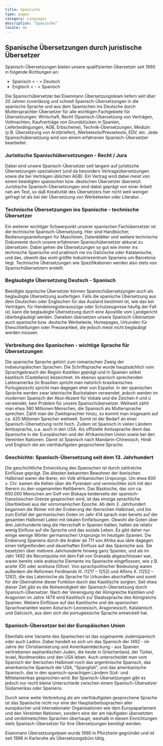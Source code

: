 ```yaml
---
title: Spanische
type: pages
category: Languages
description: "Spanische"
locale: de
---
```


## Spanische Übersetzungen durch juristische Übersetzer
Spanisch-Übersetzungen bieten unsere qualifizierten Übersetzer  seit 1990 in folgende Richtungen an:
- Spanisch < – >  Deutsch 
- Englisch < - > Spanisch

Die Spanischübersetzer bei Eisenmann Übersetzungsteam liefern seit über 20 Jahren zuverlässig und schnell Spanisch-Übersetzungen in die spanische Sprache und aus dem Spanischen ins Deutsche durch Muttersprachler-Übersetzer für alle wichtigen Fachgebiete für Übersetzungen: Wirtschaft, Recht (Spanisch-Übersetzung von Verträgen, Vollmachten, Kaufverträge von Grundstücken in Spanien, Lieferbedingungen, AGB, Erbscheine), Technik-Übersetzungen, Medizin (z.B. Übersetzung von Arztbriefen), Werbetexte/Pressetexte, EDV, etc. Jede Spanischübersetzung wird von einem erfahrenen Spanisch-Übersetzer bearbeitet.

### Juristische Spanischübersetzungen - Recht / Jura
Dabei sind unsere Spanisch-Übersetzer seit langem auf juristische Übersetzungen spezialisiert (und da besonders Vertragsübersetzungen sowie die bei Verträgen üblichen AGB). Ein Vertrag wird dabei meist von einem beeidigten spanischen bzw. deutschen Übersetzer übersetzt. Juristische Spanisch-Übersetzungen sind dabei geprägt von einer Arbeit nah am Text, so daß Kreativität des Übersetzers hier nicht weit weniger gefragt ist als bei der Übersetzung von Werbetexten oder Literatur. .

### Technische Übersetzungen ins Spanische - technische Übersetzer
Ein weiterer wichtiger Schwerpunkt unserer spanischen Fachübersetzer ist die technische Spanisch-Übersetzung. Hier sind Handbücher, Bedienungsanleitungen für Maschinen, Datenblätter und weitere technische Dokumente durch unsere erfahrenen Spanischübersetzer akkurat zu übersetzen. Dabei gehen die Übersetzungen so gut wie immer ins technische Spanische und praktisch nie ins Galizische oder Katalanische, und das, obwohl das wohl größte Industriezentrum Spaniens um Barcelona liegt. Technische Übersetzungen wie Spezifikationen werden also stets von Spanischübersetzern erstellt.

### Beglaubigte Übersetzung Deutsch - Spanisch
Beeidigte spanische Übersetzer können Spanischübersetzungen auch als beglaubigte Übersetzung ausfertigen.  Falls die spanische Übersetzung aus dem Deutschen oder Englischen für das Ausland bestimmt ist, wie das bei Verträgen, für Handelsregisterauszüge oder Schulzeugnisse häufig der Fall ist, kann die beglaubigte Übersetzung durch eine Apostille vom Landgericht überbeglaubigt werden. Daneben übersetzen unsere Spanisch-Übersetzer auch spanische bzw. deutsche Werbetexte, Homepages, Urkunden für Eheschließungen oder Presseartikel, die jedoch meist nicht beglaubigt werden müssen.

### Verbreitung des Spanischen - wichtige Sprache für Übersetzungen
Die spanische Sprache gehört zum romanischen Zweig der indoeuropäischen Sprachen. Die Schriftsprache wurde hauptsächlich vom Sprachgebrauch der Region Kastilien geprägt und in Spanien selbst kastilisch (Castellano) bezeichnet. Im ebenso spanisch sprechenden Lateinamerika (in Brasilien spricht man natürlich brasilianisches Portugiesisch) spricht man dagegen eher von Español. In der spanischen Sprache werden zwar lateinische Buchstaben verwendet, jedoch werden im modernen Spanisch der Akut-Akzent für Vokale und die Zeichen ñ und ü verwendet, kein Problem für unsere Spanischübersetzer. Weltweit zählt man etwa 360 Millionen Menschen, die Spanisch als Muttersprache sprechen. Zählt man die Zweitsprachler hinzu, so kommt man insgesamt auf ca. 420 Millionen Sprecher weltweit. Somit ist der Bedarf an einer Spanisch-Übersetzung recht hoch. Zudem ist Spanisch in vielen Ländern Amtssprache, u.a. auch in den USA. Als offizielle Amtssprache dient das Spanische in der Europäischen und der Afrikanischen Union sowie bei den Vereinten Nationen. Damit ist Spanisch nach Mandarin-Chinesisch, Hindi und Englisch die am vierthäufigsten gesprochene Sprache.

### Geschichte: Spanisch-Übersetzung seit dem 13. Jahrhundert
Die geschichtliche Entwicklung des Spanischen ist durch zahlreiche Einflüsse geprägt. Die ältesten bekannten Bewohner der iberischen Halbinsel waren die Iberer, ein Volk afrikanischen Ursprungs. Um etwa 600 v. Chr. kamen die Kelten über die Pyrenäen und vermischten sich mit den Iberern zu den sogenannten Keltiberern. Das Baskische, das von ca. 850.000 Menschen am Golf von Biskaya beiderseits der spanisch-französischen Grenze gesprochen wird, ist das einzige sprachliche Überbleibsel aus der vorromanischen Epoche. Ab dem 3. Jahrhundert begannen die Römer mit der Eroberung der Iberischen Halbinsel, und bis zum Einfall der germanischen Goten im Jahr 414 sprach man bereits auf der gesamten Halbinsel Latein mit lokalen Einfärbungen. Obwohl die Goten über drei Jahrhunderte lang die Herrschaft in Spanien hatten, hatten sie relativ wenig Einfluss auf die Sprache und das soziale Leben. Es gibt daher nur einige wenige Wörter germanischen Ursprungs im heutigen Spanien. Die Eroberung Spaniens durch die Araber ab 711 von Afrika aus übte dagegen einen tiefgreifenden und dauerhaften Einfluss auf das Spanische aus. Sie besetzten über mehrere Jahrhunderte hinweg ganz Spanien, und als im Jahr 1492 die Reconquista mit dem Fall von Granada abgeschlossen war, waren bereits viele arabische Elemente ins Spanische eingeflossen, wie z.B.  aceite (Öl) oder aceituna (Olive). Von sprachpolitischer Bedeutung waren außerdem die Reformen Ferdinands III. (1217 – 1252) und Alfons X. (1252 – 1282), die das Lateinische als Sprache für Urkunden abschafften und somit für die Übernahme dieser Funktion durch das Kastilische sorgten. Seit etwa dieser Zeit gibt es die Notwendigkeit der Spanisch-Übersetzung durch Spanisch-Übersetzer. Nach der Vereinigung der Königreiche Kastilien und Aragonien im Jahre 1479 wird Kastilisch zur Staatssprache des Königreichs Spanien. Weitere Einflüsse auf das Kastilische und die spanischen Sprachvarianten waren Asturisch-Leonesisch, Aragonesisch, Katalanisch und Galicisch, aus dem sich die portugiesische Sprache entwickelt hat.

### Spanisch-Übersetzer bei der Europäischen Union
Ebenfalls eine Variante des Spanischen ist das sogenannte Judenspanisch oder auch Ladino. Dabei handelt es sich um das Spanisch der 1492 - im Jahre der Christianisierung und Amerikaentdeckung - aus Spanien vertriebenen sephardischen Juden, die heute in Griechenland, der Türkei, Israel, Nordmarokko und den USA leben. Auch  unterscheidet man vom Spanisch der Iberischen Halbinsel noch das argentinische Spanisch, das amerikanische Spanisch der USA, “Spanglish”, und das amerikanische Spanisch, das in den spanisch-sprachigen Ländern Süd- und Mittelamerikas gesprochen wird. Bei Spanisch-Übersetzungen gibt es jedoch nur recht kleine Unterschiede zwischen einem Spanisch-Übersetzer Südamerikas oder Spaniens.

Durch seine weite Verbreitung als am vierthäufigsten gesprochene Sprache ist das Spanische nicht nur eine der Hauptarbeitssprachen aller europäischer und internationaler Organisationen wie dem Europaparlament und den Vereinten Nationen, sondern eine der am häufigsten übersetzten und verdolmetschten Sprachen überhaupt, weshalb in diesen Einrichtungen stets Spanisch-Übersetzer für ihre Übersetzungen benötigt werden.

Eisenmann Übersetzungsteam wurde 1990 in Pforzheim gegründet und ist seit 1996 in Karlsruhe  als Übersetzungsbüro tätig.